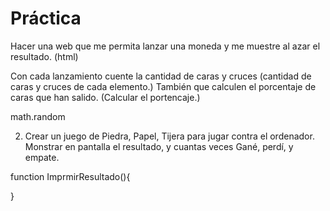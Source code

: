 # Práctica


Hacer una web que me permita lanzar una moneda y me muestre al azar el resultado. (html)

Con cada lanzamiento cuente la cantidad de caras y cruces (cantidad de caras y cruces de cada elemento.)
También que calculen el porcentaje de caras que han salido. (Calcular el portencaje.)

math.random

2. Crear un juego de Piedra, Papel, Tijera para jugar contra el ordenador.
Monstrar en pantalla el resultado, y cuantas veces Gané, perdí, y empate.

function ImprmirResultado(){

}

